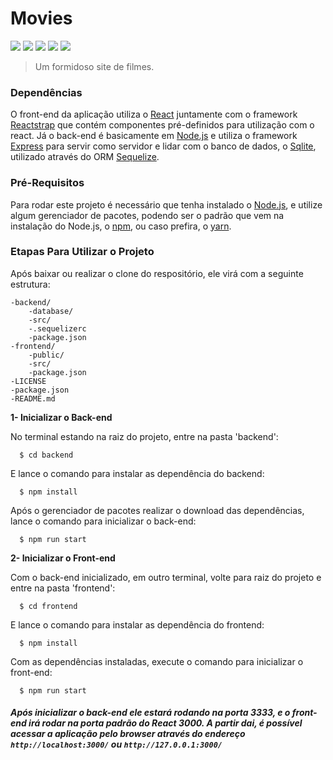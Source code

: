 # Movies 

<div >
    <img src="https://img.shields.io/badge/React-v16.13.1-blue?style=flat"/>
    <img src="https://img.shields.io/badge/Reactstrap-v8.5.1-9cf?style=flat"/>
    <img src="https://img.shields.io/badge/Express-v4.17.1-violet?style=flat"/>
    <img src="https://img.shields.io/badge/Sequelize-v6.3.3-red?style=flat"/>
    <img src="https://img.shields.io/badge/Sqlite-v5.0.0-sucess?style=flat"/>

</div>

> Um formidoso site de filmes.



### Dependências


O front-end da aplicação utiliza o [React](https://reactjs.org/) juntamente com o framework [Reactstrap](https://reactstrap.github.io/) que contém componentes pré-definidos para utilização com o react.
Já o back-end é basicamente em [Node.js](https://nodejs.org/en/) e utiliza o framework [Express](https://expressjs.com/) para servir como servidor e lidar com o banco de dados, o [Sqlite](https://www.sqlite.org/index.html), utilizado através do ORM [Sequelize](https://sequelize.org/).

### Pré-Requisitos

Para rodar este projeto é necessário que tenha instalado o [Node.js](https://nodejs.org/en/), e utilize algum gerenciador de pacotes, podendo ser o padrão que vem na instalação do Node.js, o [npm](https://www.npmjs.com/), ou caso prefira, o [yarn](https://classic.yarnpkg.com/pt-BR/).

### Etapas Para Utilizar o Projeto

Após baixar ou realizar o clone do respositório, ele virá com a seguinte estrutura:

    -backend/
        -database/
        -src/
        -.sequelizerc
        -package.json
    -frontend/
        -public/
        -src/
        -package.json
    -LICENSE
    -package.json
    -README.md

**1- Inicializar o Back-end**

No terminal estando na raiz do projeto, entre na pasta 'backend':

```
  $ cd backend
```

E lance o comando para instalar as dependência do backend:

```
  $ npm install
```

Após o gerenciador de pacotes realizar o download das dependências, lance o comando para inicializar o back-end:

```
  $ npm run start
```


**2- Inicializar o Front-end**


Com o back-end inicializado, em outro terminal, volte para raiz do projeto e entre na pasta 'frontend':

```
  $ cd frontend
```

E lance o comando para instalar as dependência do frontend:

```
  $ npm install
```


Com as dependências instaladas, execute o comando para inicializar o front-end:

```
  $ npm run start
```

##### Após inicializar o back-end ele estará rodando na porta **3333**, e o front-end irá rodar na porta padrão do React **3000**. A partir dai, é possível acessar a aplicação pelo browser através do endereço `http://localhost:3000/` ou  `http://127.0.0.1:3000/`



